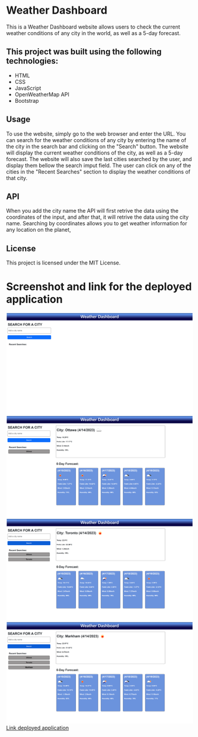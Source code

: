 # Weather Dashboard

This is a Weather Dashboard website allows users to check the current weather conditions of any city in the world, as well as a 5-day forecast.

## This project was built using the following technologies:

- HTML
- CSS
- JavaScript
- OpenWeatherMap API
- Bootstrap

## Usage
To use the website, simply go to the web browser and enter the URL.
You can search for the weather conditions of any city by entering the name of the city in the search bar and clicking on the "Search" button. The website will display the current weather conditions of the city, as well as a 5-day forecast. 
The website will also save the last cities searched by the user, and display them bellow the search imput field. The user can click on any of the cities in the "Recent Searches" section to display the weather conditions of that city.

## API 
When you add the city name the API will first retrive the data using the coordinates of the input, and after that, it will retrive the data using the city name. Searching by coordinates allows you to get weather information for any location on the planet,

## License
This project is licensed under the MIT License.

# Screenshot and link for the deployed application
![Screenshot of deployed application](./assets/Screenshot/screenshot0.png)
![Screenshot of deployed application](./assets/Screenshot/screenshot1.png)
![Screenshot of deployed application](./assets/Screenshot/screenshot2.png)
![Screenshot of deployed application](./assets/Screenshot/screenshot3.png)
[Link deployed application](https://elisamarchete.github.io/weather-dashboard/)

